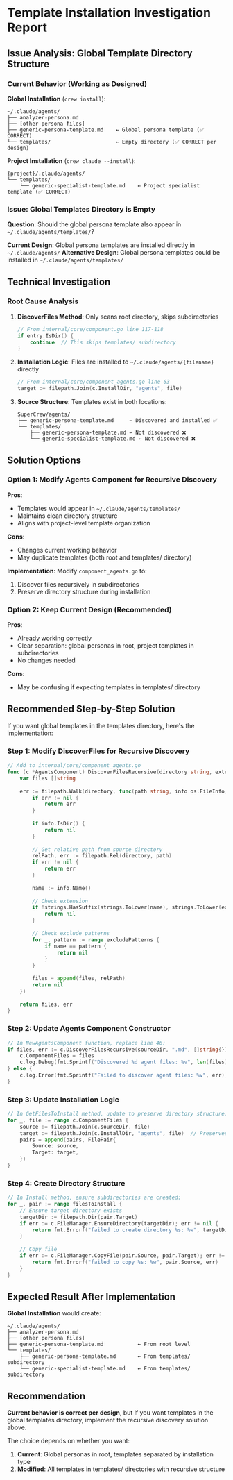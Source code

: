 # Template Installation Investigation Report

## Issue Analysis: Global Template Directory Structure

### Current Behavior (Working as Designed)

**Global Installation** (`crew install`):
```
~/.claude/agents/
├── analyzer-persona.md
├── [other persona files]
├── generic-persona-template.md    ← Global persona template (✅ CORRECT)
└── templates/                     ← Empty directory (✅ CORRECT per design)
```

**Project Installation** (`crew claude --install`):
```
{project}/.claude/agents/
└── templates/
    └── generic-specialist-template.md    ← Project specialist template (✅ CORRECT)
```

### Issue: Global Templates Directory is Empty

**Question**: Should the global persona template also appear in `~/.claude/agents/templates/`?

**Current Design**: Global persona templates are installed directly in `~/.claude/agents/`
**Alternative Design**: Global persona templates could be installed in `~/.claude/agents/templates/`

## Technical Investigation

### Root Cause Analysis

1. **DiscoverFiles Method**: Only scans root directory, skips subdirectories
   ```go
   // From internal/core/component.go line 117-118
   if entry.IsDir() {
       continue  // This skips templates/ subdirectory
   }
   ```

2. **Installation Logic**: Files are installed to `~/.claude/agents/{filename}` directly
   ```go
   // From internal/core/component_agents.go line 63
   target := filepath.Join(c.InstallDir, "agents", file)
   ```

3. **Source Structure**: Templates exist in both locations:
   ```
   SuperCrew/agents/
   ├── generic-persona-template.md     ← Discovered and installed ✅
   └── templates/
       ├── generic-persona-template.md ← Not discovered ❌
       └── generic-specialist-template.md ← Not discovered ❌
   ```

## Solution Options

### Option 1: Modify Agents Component for Recursive Discovery

**Pros**: 
- Templates would appear in `~/.claude/agents/templates/`
- Maintains clean directory structure
- Aligns with project-level template organization

**Cons**: 
- Changes current working behavior
- May duplicate templates (both root and templates/ directory)

**Implementation**: Modify `component_agents.go` to:
1. Discover files recursively in subdirectories
2. Preserve directory structure during installation

### Option 2: Keep Current Design (Recommended)

**Pros**: 
- Already working correctly
- Clear separation: global personas in root, project templates in subdirectories
- No changes needed

**Cons**: 
- May be confusing if expecting templates in templates/ directory

## Recommended Step-by-Step Solution

If you want global templates in the templates directory, here's the implementation:

### Step 1: Modify DiscoverFiles for Recursive Discovery

```go
// Add to internal/core/component_agents.go
func (c *AgentsComponent) DiscoverFilesRecursive(directory string, extension string, excludePatterns []string) ([]string, error) {
    var files []string
    
    err := filepath.Walk(directory, func(path string, info os.FileInfo, err error) error {
        if err != nil {
            return err
        }
        
        if info.IsDir() {
            return nil
        }
        
        // Get relative path from source directory
        relPath, err := filepath.Rel(directory, path)
        if err != nil {
            return err
        }
        
        name := info.Name()
        
        // Check extension
        if !strings.HasSuffix(strings.ToLower(name), strings.ToLower(extension)) {
            return nil
        }
        
        // Check exclude patterns
        for _, pattern := range excludePatterns {
            if name == pattern {
                return nil
            }
        }
        
        files = append(files, relPath)
        return nil
    })
    
    return files, err
}
```

### Step 2: Update Agents Component Constructor

```go
// In NewAgentsComponent function, replace line 46:
if files, err := c.DiscoverFilesRecursive(sourceDir, ".md", []string{}); err == nil {
    c.ComponentFiles = files
    c.log.Debug(fmt.Sprintf("Discovered %d agent files: %v", len(files), files))
} else {
    c.log.Error(fmt.Sprintf("Failed to discover agent files: %v", err))
}
```

### Step 3: Update Installation Logic

```go
// In GetFilesToInstall method, update to preserve directory structure:
for _, file := range c.ComponentFiles {
    source := filepath.Join(c.sourceDir, file)
    target := filepath.Join(c.InstallDir, "agents", file)  // Preserves subdirectories
    pairs = append(pairs, FilePair{
        Source: source,
        Target: target,
    })
}
```

### Step 4: Create Directory Structure

```go
// In Install method, ensure subdirectories are created:
for _, pair := range filesToInstall {
    // Ensure target directory exists
    targetDir := filepath.Dir(pair.Target)
    if err := c.FileManager.EnsureDirectory(targetDir); err != nil {
        return fmt.Errorf("failed to create directory %s: %w", targetDir, err)
    }
    
    // Copy file
    if err := c.FileManager.CopyFile(pair.Source, pair.Target); err != nil {
        return fmt.Errorf("failed to copy %s: %w", pair.Source, err)
    }
}
```

## Expected Result After Implementation

**Global Installation** would create:
```
~/.claude/agents/
├── analyzer-persona.md
├── [other persona files]
├── generic-persona-template.md           ← From root level
└── templates/
    ├── generic-persona-template.md       ← From templates/ subdirectory
    └── generic-specialist-template.md    ← From templates/ subdirectory
```

## Recommendation

**Current behavior is correct per design**, but if you want templates in the global templates directory, implement the recursive discovery solution above.

The choice depends on whether you want:
1. **Current**: Global personas in root, templates separated by installation type
2. **Modified**: All templates in templates/ directories with recursive structure